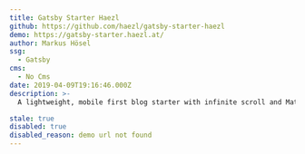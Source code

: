 ```yaml
---
title: Gatsby Starter Haezl
github: https://github.com/haezl/gatsby-starter-haezl
demo: https://gatsby-starter.haezl.at/
author: Markus Hösel
ssg:
  - Gatsby
cms:
  - No Cms
date: 2019-04-09T19:16:46.000Z
description: >-
  A lightweight, mobile first blog starter with infinite scroll and Material-UI design for Gatsby.

stale: true
disabled: true
disabled_reason: demo url not found
---
```

